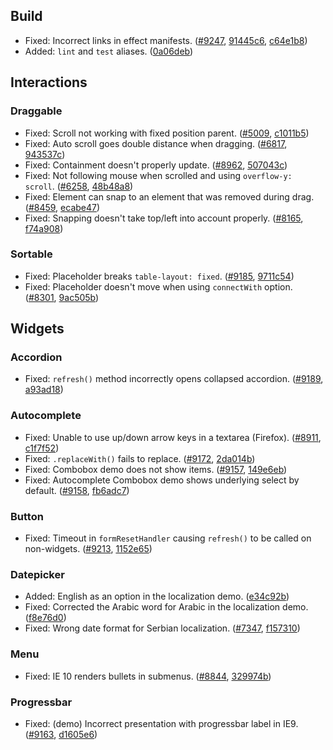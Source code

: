 <script>{
	"title": "jQuery UI 1.10.3 Changelog"
}</script>

## Build

* Fixed: Incorrect links in effect manifests. ([#9247](http://bugs.jqueryui.com/ticket/9247), [91445c6](http://github.com/jquery/jquery-ui/commit/91445c69e884d69da4bf38c6302aa17d0ced09e0), [c64e1b8](http://github.com/jquery/jquery-ui/commit/c64e1b8416fd03fff050005c4573003c3b6b7049))
* Added: `lint` and `test` aliases. ([0a06deb](http://github.com/jquery/jquery-ui/commit/0a06debc97a3bbfcf55b09e1090ac7f451fdbcb6))

## Interactions

### Draggable

* Fixed: Scroll not working with fixed position parent. ([#5009](http://bugs.jqueryui.com/ticket/5009), [c1011b5](http://github.com/jquery/jquery-ui/commit/c1011b5b9dbdf59acff2fc26b832e0fba09346bd))
* Fixed: Auto scroll goes double distance when dragging. ([#6817](http://bugs.jqueryui.com/ticket/6817), [943537c](http://github.com/jquery/jquery-ui/commit/943537cb785fb90adf9f0b515cbb084a1a2e3c04))
* Fixed: Containment doesn't properly update. ([#8962](http://bugs.jqueryui.com/ticket/8962), [507043c](http://github.com/jquery/jquery-ui/commit/507043c3a2c05b0421531e188dd857bda6f3fde9))
* Fixed: Not following mouse when scrolled and using `overflow-y: scroll`. ([#6258](http://bugs.jqueryui.com/ticket/6258), [48b48a8](http://github.com/jquery/jquery-ui/commit/48b48a886576c427140e2c5549cff942dc6c79fa))
* Fixed: Element can snap to an element that was removed during drag. ([#8459](http://bugs.jqueryui.com/ticket/8459), [ecabe47](http://github.com/jquery/jquery-ui/commit/ecabe4754412b61059d429040e266ca921a754b2))
* Fixed: Snapping doesn't take top/left into account properly. ([#8165](http://bugs.jqueryui.com/ticket/8165), [f74a908](http://github.com/jquery/jquery-ui/commit/f74a9080562b9cedcae7030f3e4681b3ee0bfb14))

### Sortable

* Fixed: Placeholder breaks `table-layout: fixed`. ([#9185](http://bugs.jqueryui.com/ticket/9185), [9711c54](http://github.com/jquery/jquery-ui/commit/9711c54c6d3d7ecffa9bfccc205522be1f4aa148))
* Fixed: Placeholder doesn't move when using `connectWith` option. ([#8301](http://bugs.jqueryui.com/ticket/8301), [9ac505b](http://github.com/jquery/jquery-ui/commit/9ac505b9fa747a24e5c329cde0614ec0fe49d807))

## Widgets

### Accordion

* Fixed: `refresh()` method incorrectly opens collapsed accordion. ([#9189](http://bugs.jqueryui.com/ticket/9189), [a93ad18](http://github.com/jquery/jquery-ui/commit/a93ad182c837ef6c46323092a5538355e7ee3a7c))

### Autocomplete

* Fixed: Unable to use up/down arrow keys in a textarea (Firefox). ([#8911](http://bugs.jqueryui.com/ticket/8911), [c1f7f52](http://github.com/jquery/jquery-ui/commit/c1f7f527afeb1bba50a576924b327f812b48ad91))
* Fixed: `.replaceWith()` fails to replace. ([#9172](http://bugs.jqueryui.com/ticket/9172), [2da014b](http://github.com/jquery/jquery-ui/commit/2da014b11d264a49c7ad7075d1fdb66a7d3f009c))
* Fixed: Combobox demo does not show items. ([#9157](http://bugs.jqueryui.com/ticket/9157), [149e6eb](http://github.com/jquery/jquery-ui/commit/149e6eb0bce7e891d35b862be920d36d3535f62e))
* Fixed: Autocomplete Combobox demo shows underlying select by default. ([#9158](http://bugs.jqueryui.com/ticket/9158), [fb6adc7](http://github.com/jquery/jquery-ui/commit/fb6adc765ffbe14c7adf6a717037d06e41f2ddd4))

### Button

* Fixed: Timeout in `formResetHandler` causing `refresh()` to be called on non-widgets. ([#9213](http://bugs.jqueryui.com/ticket/9213), [1152e65](http://github.com/jquery/jquery-ui/commit/1152e6591740765d2a1c261714ea9e409bf94cb5))

### Datepicker

* Added: English as an option in the localization demo. ([e34c92b](http://github.com/jquery/jquery-ui/commit/e34c92bbbc0116f03680cc7377d1aaabe1a054fe))
* Fixed: Corrected the Arabic word for Arabic in the localization demo. ([f8e76d0](http://github.com/jquery/jquery-ui/commit/f8e76d0bbdd9b4fd213a0e3f716906d9c287f612))
* Fixed: Wrong date format for Serbian localization. ([#7347](http://bugs.jqueryui.com/ticket/7347), [f157310](http://github.com/jquery/jquery-ui/commit/f15731072bd76dd5d208ec71d2077c745f4180d2))

### Menu

* Fixed: IE 10 renders bullets in submenus. ([#8844](http://bugs.jqueryui.com/ticket/8844), [329974b](http://github.com/jquery/jquery-ui/commit/329974b2c6313fdbdceec1820bf7e687c8ae47ef))

### Progressbar

* Fixed: (demo) Incorrect presentation with progressbar label in IE9. ([#9163](http://bugs.jqueryui.com/ticket/9163), [d1605e6](http://github.com/jquery/jquery-ui/commit/d1605e679346af3a33db1b28a8f5d1369a68f634))
